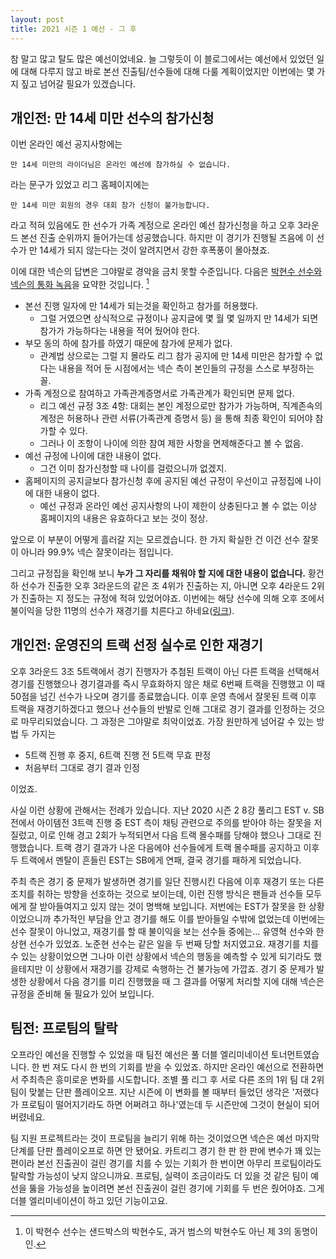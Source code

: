 ```yaml
---
layout: post
title: 2021 시즌 1 예선 - 그 후
---
```


참 말고 많고 탈도 많은 예선이었네요. 늘 그렇듯이 이 블로그에서는 예선에서 있었던 일에 대해 다루지 않고 바로 본선 진출팀/선수들에 대해 다룰 계획이었지만 이번에는 몇 가지 짚고 넘어갈 필요가 있겠습니다.


## 개인전: 만 14세 미만 선수의 참가신청

이번 온라인 예선 공지사항에는

    만 14세 미만의 라이더님은 온라인 예선에 참가하실 수 없습니다.
    
라는 문구가 있었고 리그 홈페이지에는 

    만 14세 미만 회원의 경우 대회 참가 신청이 불가능합니다.

라고 적혀 있음에도 한 선수가 가족 계정으로 온라인 예선 참가신청을 하고 오후 3라운드 본선 진출 순위까지 들어가는데 성공했습니다. 
하지만 이 경기가 진행될 즈음에 이 선수가 만 14세가 되지 않는다는 것이 알려지면서 강한 후폭풍이 몰아쳤죠.

이에 대한 넥슨의 답변은 그야말로 경악을 금치 못할 수준입니다. 다음은 [박현수 선수와 넥슨의 통화 녹음](https://www.youtube.com/watch?v=fzRtqWyqMEo&ab_channel=%EB%A6%AC%EB%B2%84%EC%8A%A4)을 요약한 것입니다.
[^1]

[^1]: 이 박현수 선수는 샌드박스의 박현수도, 과거 범스의 박현수도 아닌 제 3의 동명이인.


- 본선 진행 일자에 만 14세가 되는것을 확인하고 참가를 허용했다.
    - 그럴 거였으면 상식적으로 규정이나 공지글에 몇 월 몇 일까지 만 14세가 되면 참가가 가능하다는 내용을 적어 뒀어야 한다.
- 부모 동의 하에 참가를 하였기 때문에 참가에 문제가 없다.
    - 관계법 상으로는 그럴 지 몰라도 리그 참가 공지에 만 14세 미만은 참가할 수 없다는 내용을 적어 둔 시점에서는 넥슨 측이 본인들의 규정을 스스로 부정하는 꼴.
- 가족 계정으로 참여하고 가족관계증명서로 가족관계가 확인되면 문제 없다.
    - 리그 예선 규정 3조 4항: 
      대회는 본인 계정으로만 참가가 가능하며, 직계존속의 계정은 허용하나 관련 서류(가족관계 증명서 등)
      을 통해 최종 확인이 되어야 참가할 수 있다. 
    - 그러나 이 조항이 나이에 의한 참여 제한 사항을 면제해준다고 볼 수 없음.
- 예선 규정에 나이에 대한 내용이 없다.
    - 그건 이미 참가신청할 때 나이를 걸렀으니까 없겠지.
- 홈페이지의 공지글보다 참가신청 후에 공지된 예선 규정이 우선이고 규정집에 나이에 대한 내용이 없다.
    - 예선 규정과 온라인 예선 공지사항의 나이 제한이 상충된다고 볼 수 없는 이상 홈페이지의 내용은 유효하다고 보는 것이 정상.

앞으로 이 부분이 어떻게 흘러갈 지는 모르겠습니다. 한 가지 확실한 건 이건 선수 잘못이 아니라 99.9% 넥슨 잘못이라는 점입니다.

그리고 규정집을 확인해 보니 __누가 그 자리를 채워야 할 지에 대한 내용이 없습니다.__ 
황건하 선수가 진출한 오후 3라운드의 같은 조 4위가 진출하는 지, 아니면 오후 4라운드 2위가 진출하는 지 정도는 규정에 적혀 있었어야죠. 
이번에는 해당 선수에 의해 오후 조에서 불이익을 당한 11명의 선수가 재경기를 치른다고 하네요([링크](https://kart.nexon.com/Kart/News/Notice/view.aspx?noticearticlesn=132620)).


## 개인전: 운영진의 트랙 선정 실수로 인한 재경기

오후 3라운드 3조 5트랙에서 경기 진행자가 추첨된 트랙이 아닌 다른 트랙을 선택해서 경기를 진행했으나 경기결과를 즉시 무효화하지 않은 채로 6번째 트랙을 진행했고 이 때 50점을 넘긴 선수가 나오며 경기를 종료했습니다. 
이후 운영 측에서 잘못된 트랙 이후 트랙을 재경기하겠다고 했으나 선수들의 반발로 인해 그대로 경기 결과를 인정하는 것으로 마무리되었습니다. 그 과정은 그야말로 최악이었죠. 가장 원만하게 넘어갈 수 있는 방법 두 가지는

- 5트랙 진행 후 중지, 6트랙 진행 전 5트랙 무효 판정
- 처음부터 그대로 경기 결과 인정

이었죠.

사실 이런 상황에 관해서는 전례가 있습니다. 지난 2020 시즌 2 8강 풀리그 EST v. SB전에서 아이템전 3트랙 진행 중 EST 측이 채팅 관련으로 주의를 받아야 하는 잘못을 저질렀고, 이로 인해 경고 2회가 누적되면서 다음 트랙 몰수패를 당해야 했으나 그대로 진행했습니다.
트랙 경기 결과가 나온 다음에야 선수들에게 트랙 몰수패를 공지하고 이후 두 트랙에서 멘탈이 흔들린 EST는 SB에게 연패, 결국 경기를 패하게 되었습니다. 

주최 측은 경기 중 문제가 발생하면 경기를 일단 진행시킨 다음에 이후 재경기 또는 다른 조치를 취하는 방향을 선호하는 것으로 보이는데, 이런 진행 방식은 팬들과 선수들 모두에게 잘 받아들여지고 있지 않는 것이 명백해 보입니다.
저번에는 EST가 잘못을 한 상황이었으니까 추가적인 부담을 안고 경기를 해도 이를 받아들일 수밖에 없었는데 이번에는 선수 잘못이 아니었고, 재경기를 할 때 불이익을 보는 선수들 중에는... 
유영혁 선수와 한상현 선수가 있었죠. 노준현 선수는 같은 일을 두 번째 당할 처지였고요. 재경기를 치를 수 있는 상황이었으면 그나마 이런 상황에서 넥슨의 행동을 예측할 수 있게 되기라도 했을테지만 이 상황에서 재경기를 강제로 속행하는 건 불가능에 가깝죠.
경기 중 문제가 발생한 상황에서 다음 경기를 미리 진행했을 때 그 결과를 어떻게 처리할 지에 대해 넥슨은 규정을 준비해 둘 필요가 있어 보입니다.

## 팀전: 프로팀의 탈락

오프라인 예선을 진행할 수 있었을 때 팀전 예선은 풀 더블 엘리미네이션 토너먼트였습니다. 한 번 져도 다시 한 번의 기회를 받을 수 있었죠. 하지만 온라인 예선으로 전환하면서 주최측은 흥미로운 변화를 시도합니다. 
조별 풀 리그 후 서로 다른 조의 1위 팀 대 2위 팀이 맞붙는 단판 플레이오프. 지난 시즌에 이 변화를 볼 때부터 들었던 생각은 '저랬다가 프로팀이 떨어지기라도 하면 어쩌려고 하나'였는데 두 시즌만에 그것이 현실이 되어버렸네요.

팀 지원 프로젝트라는 것이 프로팀을 늘리기 위해 하는 것이었으면 넥슨은 예선 마지막 단계를 단판 플레이오프로 하면 안 됐어요. 
카트리그 경기 한 판 한 판에 변수가 꽤 있는 편이라 본선 진출권이 걸린 경기를 치를 수 있는 기회가 한 번이면 아무리 프로팀이라도 탈락할 가능성이 낮지 않으니까요.
프로팀, 실력이 조금이라도 더 있을 것 같은 팀이 예선을 뚫을 가능성을 높이려면 본선 진출권이 걸린 경기에 기회를 두 번은 줬어야죠.
그게 더블 엘리미네이션이 하고 있던 기능이고요.

